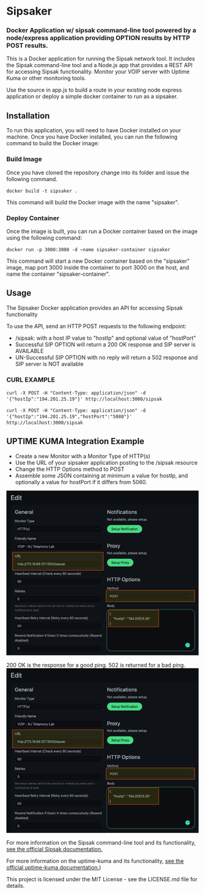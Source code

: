 # Sipsaker
### Docker Application w/ sipsak command-line tool powered by a node/express application providing OPTION results by HTTP POST results. 

This is a Docker application for running the Sipsak network tool. It includes the Sipsak command-line tool and a Node.js app that provides a REST API for accessing Sipsak functionality. Monitor your VOIP server with Uptime Kuma or other monitoring tools.

Use the source in app.js to build a route in your existing node express application or deploy a simple docker container to run as a sipsaker.

## Installation
To run this application, you will need to have Docker installed on your machine. Once you have Docker installed, you can run the following command to build the Docker image:

### Build Image
Once you have cloned the repository change into its folder and issue the following command.

```console
docker build -t sipsaker .
```

This command will build the Docker image with the name "sipsaker". 

### Deploy Container
Once the image is built, you can run a Docker container based on the image using the following command:
```console
docker run -p 3000:3000 -d —name sipsaker-container sipsaker
```

This command will start a new Docker container based on the "sipsaker" image, map port 3000 inside the container to port 3000 on the host, and name the container "sipsaker-container". 


## Usage
The Sipsaker Docker application provides an API for accessing Sipsak functionality

 To use the API, send an HTTP POST requests to the following endpoint:
* /sipsak: with a host IP value to "hostIp" and optional value of "hostPort"
* Successful SIP OPTION will return a 200 OK response and SIP server is AVAILABLE
* UN-Successful SIP OPTION with no reply will return a 502 response and SIP server is NOT available

### CURL EXAMPLE
```console
curl -X POST -H "Content-Type: application/json" -d '{"hostIp":"194.201.25.19"}' http://localhost:3000/sipsak
```
```console
curl -X POST -H "Content-Type: application/json" -d '{"hostIp":"194.201.25.19","hostPort":"5080"}' http://localhost:3000/sipsak
```

## UPTIME KUMA Integration Example
* Create a new Monitor with a Monitor Type of HTTP(s)
* Use the URL of your sipsaker application posting to the /sipsak resource
* Change the HTTP Options method to POST
* Assemble some JSON containing at minimum a value for hostIp, and optionally a value for hostPort if it differs from 5060.


![Kuma Dashboard Settings](/kuma-images/uptime-kuma1.png)

200 OK is the response for a good ping.  502 is returned for a bad ping.
![200 OK Value Accepted Range](/kuma-images/uptime-kuma1.png)



For more information on the Sipsak command-line tool and its functionality, [see the official Sipsak documentation.](https://github.com/nils-ohlmeier/sipsak)

For more information on the uptime-kuma and its functionality, [see the official uptime-kuma documentation.](https://github.com/louislam/uptime-kuma))




This project is licensed under the MIT License - see the LICENSE.md file for details.

